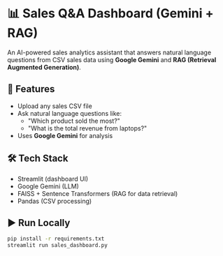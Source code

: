 # 📊 Sales Q&A Dashboard (Gemini + RAG)

An AI-powered sales analytics assistant that answers natural language questions from CSV sales data using **Google Gemini** and **RAG (Retrieval Augmented Generation)**.

## 🚀 Features
- Upload any sales CSV file
- Ask natural language questions like:
  - "Which product sold the most?"
  - "What is the total revenue from laptops?"
- Uses **Google Gemini** for analysis

## 🛠️ Tech Stack
- Streamlit (dashboard UI)
- Google Gemini (LLM)
- FAISS + Sentence Transformers (RAG for data retrieval)
- Pandas (CSV processing)

## ▶️ Run Locally
```bash
pip install -r requirements.txt
streamlit run sales_dashboard.py
